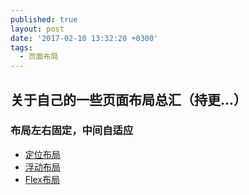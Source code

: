 ```yaml
---
published: true
layout: post
date: '2017-02-10 13:32:20 +0300'
tags:
  - 页面布局
---
```

## 关于自己的一些页面布局总汇（持更...）

### 布局左右固定，中间自适应

- [定位布局](https://sl17.github.io/layout/demo1.html)
- [浮动布局](https://sl17.github.io/layout/demo2.html)
- [Flex布局](https://sl17.github.io/layout/demo3.html)
